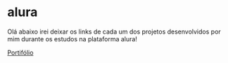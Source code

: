 # alura
 Olá abaixo irei deixar os links de cada um dos projetos desenvolvidos por mim durante os estudos na plataforma alura!

 <a href="html-css/curso-2-3/index.html">Portifólio </a>

